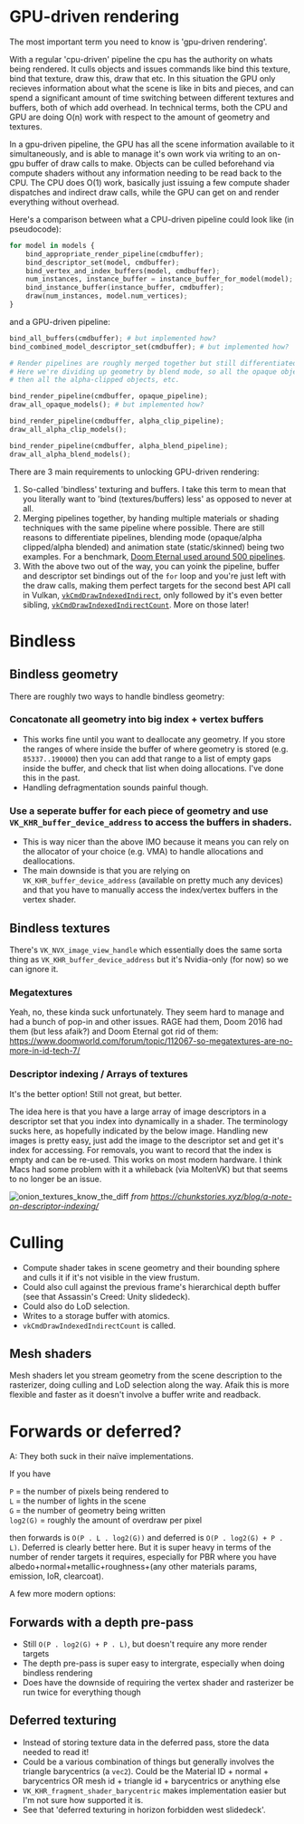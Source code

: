 # GPU-driven rendering

The most important term you need to know is 'gpu-driven rendering'.

With a regular 'cpu-driven' pipeline the cpu has the authority on whats being rendered. It culls objects and issues commands like bind this texture, bind that texture, draw this, draw that etc. In this situation the GPU only recieves information about what the scene is like in bits and pieces, and can spend a significant amount of time switching between different textures and buffers, both of which add overhead. In technical terms, both the CPU and GPU are doing O(n) work with respect to the amount of geometry and textures.

In a gpu-driven pipeline, the GPU has all the scene information available to it simultaneously, and is able to manage it's own work via writing to an on-gpu buffer of draw calls to make. Objects can be culled beforehand via compute shaders without any information needing to be read back to the CPU. The CPU does O(1) work, basically just issuing a few compute shader dispatches and indirect draw calls, while the GPU can get on and render everything without overhead.

Here's a comparison between what a CPU-driven pipeline could look like (in pseudocode):

```python
for model in models {
    bind_appropriate_render_pipeline(cmdbuffer);
    bind_descriptor_set(model, cmdbuffer);
    bind_vertex_and_index_buffers(model, cmdbuffer);
    num_instances, instance_buffer = instance_buffer_for_model(model);
    bind_instance_buffer(instance_buffer, cmdbuffer);
    draw(num_instances, model.num_vertices);
}
```

and a GPU-driven pipeline:

```python
bind_all_buffers(cmdbuffer); # but implemented how?
bind_combined_model_descriptor_set(cmdbuffer); # but implemented how?

# Render pipelines are roughly merged together but still differentiated when it makes sense.
# Here we're dividing up geometry by blend mode, so all the opaque objects are drawn first,
# then all the alpha-clipped objects, etc.

bind_render_pipeline(cmdbuffer, opaque_pipeline); 
draw_all_opaque_models(); # but implemented how?

bind_render_pipeline(cmdbuffer, alpha_clip_pipeline); 
draw_all_alpha_clip_models();

bind_render_pipeline(cmdbuffer, alpha_blend_pipeline); 
draw_all_alpha_blend_models();
```

There are 3 main requirements to unlocking GPU-driven rendering:
1. So-called 'bindless' texturing and buffers. I take this term to mean that you literally want to 'bind (textures/buffers) less' as opposed to never at all.
2. Merging pipelines together, by handing multiple materials or shading techniques with the same pipeline where possible. There are still reasons to differentiate pipelines, blending mode (opaque/alpha clipped/alpha blended) and animation state (static/skinned) being two examples. For a benchmark, [Doom Eternal used around 500 pipelines](https://vkguide.dev/docs/gpudriven/gpu_driven_engines/).
3. With the above two out of the way, you can yoink the pipeline, buffer and descriptor set bindings out of the `for` loop and you're just left with the draw calls, making them perfect targets for the second best API call in Vulkan, [`vkCmdDrawIndexedIndirect`](https://registry.khronos.org/vulkan/specs/1.3-extensions/man/html/vkCmdDrawIndexedIndirect.html), only followed by it's even better sibling, [`vkCmdDrawIndexedIndirectCount`](https://registry.khronos.org/VulkanSC/specs/1.0-extensions/man/html/vkCmdDrawIndexedIndirectCount.html). More on those later!

# Bindless

## Bindless geometry

There are roughly two ways to handle bindless geometry:

### Concatonate all geometry into big index + vertex buffers
- This works fine until you want to deallocate any geometry. If you store the ranges of where inside the buffer of where geometry is stored (e.g. `85337..190000`) then you can add that range to a list of empty gaps inside the buffer, and check that list when doing allocations. I've done this in the past.
- Handling defragmentation sounds painful though.

### Use a seperate buffer for each piece of geometry and use `VK_KHR_buffer_device_address` to access the buffers in shaders.
  - This is way nicer than the above IMO because it means you can rely on the allocator of your choice (e.g. VMA) to handle allocations and deallocations.
  - The main downside is that you are relying on `VK_KHR_buffer_device_address` (available on pretty much any devices) and that you have to manually access the index/vertex buffers in the vertex shader.

## Bindless textures

There's `VK_NVX_image_view_handle` which essentially does the same sorta thing as `VK_KHR_buffer_device_address` but it's Nvidia-only (for now) so we can ignore it.

### Megatextures

Yeah, no, these kinda suck unfortunately. They seem hard to manage and had a bunch of pop-in and other issues. RAGE had them, Doom 2016 had them (but less afaik?) and Doom Eternal got rid of them: https://www.doomworld.com/forum/topic/112067-so-megatextures-are-no-more-in-id-tech-7/

### Descriptor indexing / Arrays of textures

It's the better option! Still not great, but better.

The idea here is that you have a large array of image descriptors in a descriptor set that you index into dynamically in a shader. The terminology sucks here, as hopefully indicated by the below image. Handling new images is pretty easy, just add the image to the descriptor set and get it's index for accessing. For removals, you want to record that the index is empty and can be re-used. This works on most modern hardware. I think Macs had some problem with it a whileback (via MoltenVK) but that seems to no longer be an issue.

![onion_textures_know_the_diff](https://user-images.githubusercontent.com/13566135/282337180-11e53f09-ea70-49a6-bd0f-3dacb264393d.png)
_from https://chunkstories.xyz/blog/a-note-on-descriptor-indexing/_

# Culling

- Compute shader takes in scene geometry and their bounding sphere and culls it if it's not visible in the view frustum.
- Could also cull against the previous frame's hierarchical depth buffer (see that Assassin's Creed: Unity slidedeck).
- Could also do LoD selection.
- Writes to a storage buffer with atomics.
- `vkCmdDrawIndexedIndirectCount` is called.

## Mesh shaders

Mesh shaders let you stream geometry from the scene description to the rasterizer, doing culling and LoD selection along the way. Afaik this is more flexible and faster as it doesn't involve a buffer write and readback.

# Forwards or deferred?

A: They both suck in their naïve implementations.

If you have 

`P` = the number of pixels being rendered to  
`L` = the number of lights in the scene  
`G` = the number of geometry being written  
`log2(G)` = roughly the amount of overdraw per pixel  

then forwards is `O(P . L . log2(G))` and deferred is `O(P . log2(G) + P . L)`. Deferred is clearly better here. But it is super heavy in terms of the number of render targets it requires, especially for PBR where you have albedo+normal+metallic+roughness+(any other materials params, emission, IoR, clearcoat).

A few more modern options:

## Forwards with a depth pre-pass

- Still `O(P . log2(G) + P . L)`, but doesn't require any more render targets
- The depth pre-pass is super easy to intergrate, especially when doing bindless rendering
- Does have the downside of requiring the vertex shader and rasterizer be run twice for everything though

## Deferred texturing

- Instead of storing texture data in the deferred pass, store the data needed to read it!
- Could be a various combination of things but generally involves the triangle barycentrics (a `vec2`). Could be the Material ID + normal + barycentrics OR mesh id + triangle id + barycentrics or anything else
- `VK_KHR_fragment_shader_barycentric` makes implementation easier but I'm not sure how supported it is.
- See that 'deferred texturing in horizon forbidden west slidedeck'. 

